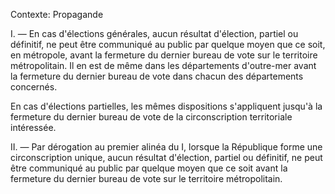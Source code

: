 Contexte: Propagande

I. — En cas d'élections générales, aucun résultat d'élection, partiel ou définitif, ne peut être communiqué au public par quelque moyen que ce soit, en métropole, avant la fermeture du dernier bureau de vote sur le territoire métropolitain. Il en est de même dans les départements d'outre-mer avant la fermeture du dernier bureau de vote dans chacun des départements concernés.

En cas d'élections partielles, les mêmes dispositions s'appliquent jusqu'à la fermeture du dernier bureau de vote de la circonscription territoriale intéressée.

II. — Par dérogation au premier alinéa du I, lorsque la République forme une circonscription unique, aucun résultat d'élection, partiel ou définitif, ne peut être communiqué au public par quelque moyen que ce soit avant la fermeture du dernier bureau de vote sur le territoire métropolitain.